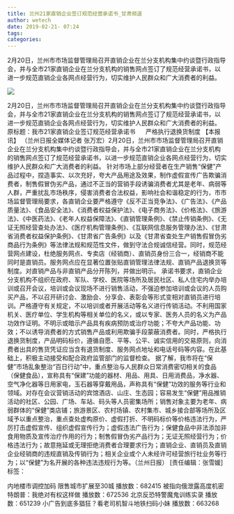 ```yaml
---
title: 兰州21家直销企业签订规范经营承诺书_甘肃频道
author: wetech
date: 2019-02-21- 07:24
tags: 
categories: 
---
```

2月20日，兰州市市场监督管理局召开直销企业在兰分支机构集中约谈暨行政指导会，并与全市21家直销企业在兰分支机构的销售网点签订了规范经营承诺书，以进一步规范直销企业各网点经营行为，切实维护人民群众和广大消费者的利益。
<!-- more -->
                
<img align="center" border="0" src="http://p2.ifengimg.com/a/2016/0810/204c433878d5cf9size1_w16_h16.png" />
                
                
            
2月20日，兰州市市场监督管理局召开直销企业在兰分支机构集中约谈暨行政指导会，并与全市21家直销企业在兰分支机构的销售网点签订了规范经营承诺书，以进一步规范直销企业各网点经营行为，切实维护人民群众和广大消费者的利益。
原标题：我市21家直销企业签订规范经营承诺书
     严格执行退换货制度
【本报讯】 （兰州日报全媒体记者 张万宏）2月20日，兰州市市场监督管理局召开直销企业在兰分支机构集中约谈暨行政指导会，并与全市21家直销企业在兰分支机构的销售网点签订了规范经营承诺书，以进一步规范直销企业各网点经营行为，切实维护人民群众和广大消费者的利益。
针对市场上部分经营者在生产销售“保健”产品过程中，捏造事实、以次充好，夸大产品用途及效果，制作虚假宣传广告欺骗消费者，制售假冒伪劣产品，通过不正当的营销手段诱骗消费者尤其是老年、病弱等人群，严重扰乱市场秩序，侵害消费者合法权益，影响社会和谐稳定的行为，市市场监督管理局要求，各直销企业要严格遵守《反不正当竞争法》、《广告法》、《产品质量法》、《食品安全法》、《消费者权益保护法》、《电子商务法》、《价格法》、《旅游法》、《中医药法》、《老年人权益保障法》、《直销管理条例》、《禁止传销条例》、《无证无照经营查处办法》、《医疗机构管理条例》、《互联网信息服务管理办法》、《甘肃省消费者权益保护条例》、《甘肃省广告条例》以及《甘肃省查处生产销售假冒伪劣商品行为条例》等法律法规和规范性文件，做到守法合规诚信经营。同时，规范经营网点建设，杜绝服务网点、专卖店（经销商）、直销员身份三合一，经销商不能同时是直销员。服务网点应在显著位置张贴直销管理法律法规、直销产品退换货等制度。对直销产品与非直销产品分开陈列，并做出明示。
承诺书要求，直销企业分支机构不组织在政府、军队、学校、医院等场所及居民社区、私人住宅内举办培训或召开会议，培训或会议现场不进行销售活动，不强迫参加培训或会议的人员购买产品，不以召开研讨会、激励会、分享会、表彰会等形式变相对直销员进行培训。严格遵守有关规定，不以培训或者开展活动等名义进行传销活动。不利用国家机关、医疗单位、学生机构等相关单位的名义，或以专家、医务人员的名义为产品功效作证明。不明示或暗示产品具有疾病预防或治疗功能；不夸大产品功能、功效；不以诱导消费者的方式销售产品或利用欺骗手段蒙蔽消费者。同时，严格执行退换货制度，产品明码标价，遵循自愿、平等、公平、诚实信用的交易原则，向消费者出具的售货凭证应当含有退货制度、服务网点地址和电话号码等内容。在此基础上，积极主动接受和配合政府监管部门的监督检查。
据了解，我市将在“保健”市场乱象整治“百日行动”中，重点整治与人民群众日常消费密切相关的食品（保健食品），宣称具有“保建”功能的器材、用品、用具、日用消费品，净水器、空气净化器等日用家电，玉石器等穿戴用品，声称具有“保健”功效的服务等行业和领域。对存在会议营销活动的宾馆酒店、山庄、生态园；容易发生“保健”用品推销活动的社区、公园、广场、车站、码头等人员密集场所；销售对象主要为老年、病弱群体的“保健”类店铺；旅游景区、农村场镇、农村集市、城乡接合部等场所及区域予以重点整治，重点查处虚构原价、虚假打折、不明码标价等价格违法行为，严厉打击虚假宣传、组织虚假宣传行为；虚假违法广告行为；保健食品中非法添加非食用物质及宣传治疗作用的行为；制售假冒伪劣产品行为；无证无照经营行为；价格违法行为；故意拖延或无理拒绝消费者合理要求行为；直销企业、直销员及直销企业经销商的违规直销及传销行为；相关企业或个人未经许可经营旅行社业务等行为；以“保健”为名开展的各种违法违规行为等。（兰州日报）
[责任编辑：张雪媛]
标签：
 
             
内地楼市调控加码 限售城市扩展至30城
播放数：682415
被指向俄泄露高度机密 特朗普：我绝对有权这样做
播放数：672536
北京反恐特警魔鬼训练实录
播放数：651239
小广告到底多猖狂？看老司机智斗地铁扫码小妹
播放数：663268
